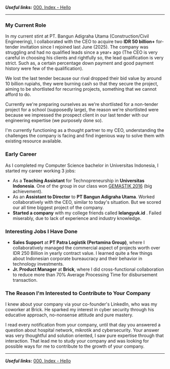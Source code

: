 ***Useful links:*** [000. Index - Hello](/000.%20Index%20-%20Hello.md)

---

### My Current Role
In my current stint at PT. Bangun Adigraha Utama (Construction/Civil Engineering), I collaborated with the CEO to acquire two **IDR 50 billion+** for-tender invitation since I rejoined last June (2025). The company was struggling and had no qualified leads since a year+ ago (The CEO is very careful in choosing his clients and rightfully so, the lead qualification is very strict. Such as, a certain percentage down payment and good payment history were few of the qualification).

We lost the last tender because our rival dropped their bid value by around 10 billion rupiahs, they were burning cash so that they secure the project, aiming to be shortlisted for recurring projects, something that we cannot afford to do. 

Currently we're preparing ourselves as we're shortlisted for a non-tender project for a school (supposedly large), the reason we're shortlisted were because we impressed the prospect client in our last tender with our engineering expertise (we purposely done so).

I'm currently functioning as a thought partner to my CEO, understanding the challenges the company is facing and find ingenious way to solve them with existing resource available.
### Early Career

As I completed my Computer Science bachelor in Universitas Indonesia, I started my career working 3 jobs:
- As a **Teaching Assistant** for Technopreneurship in **Universitas Indonesia**. One of the group in our class won [GEMASTIK 2016](https://www.antaranews.com/berita/593126/ui-raih-juara-umum-ajang-gemastik-2016) (big achievement).
- As an **Assistant to Director** to **PT Bangun Adigraha Utama**. Worked collaboratively with the CEO, similar to today's situation. But we scored our all time biggest project of the company.
- **Started a company** with my college friends called **lelangyuk.id** . Failed miserably, due to lack of experience and industry knowledge.
### Interesting Jobs I Have Done
- **Sales Support** at **PT Patra Logistik (Pertamina Group)**, where I collaboratively managed the commercial aspect of projects worth over IDR 250 Billion in yearly contract value. I learned quite a few things about Indonesian corporate bureaucracy and their behavior in technology investments.
- **Jr. Product Manager** at **Brick**, where I did cross-functional collaboration to reduce more than 70% Average Processing Time for disbursement transaction.
### The Reason I'm Interested to Contribute to Your Company
I knew about your company via your co-founder's LinkedIn, who was my coworker at Brick. He sparked my interest in cyber security through his educative approach, no-nonsense attitude and pure mastery. 

I read every notification from your company, until that day you answered a question about hospital network, mikrotik and cybersecurity. Your answer was very thoughtful and solution oriented, I saw pure expertise through that interaction. That lead me to study your company and was looking for possible ways for me to contribute to the growth of your company.

---

***Useful links:*** [000. Index - Hello](/000.%20Index%20-%20Hello.md)